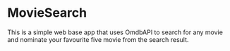 # MovieSearch
This is a simple web base app that uses OmdbAPI to search for any movie and nominate your favourite five movie from the search result.
